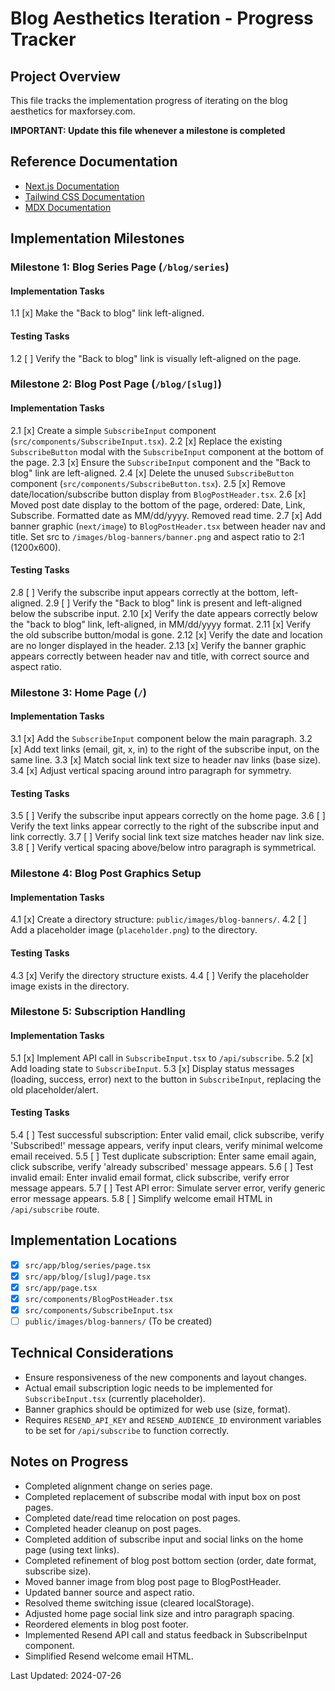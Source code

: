 # Blog Aesthetics Iteration - Progress Tracker

## Project Overview
This file tracks the implementation progress of iterating on the blog aesthetics for maxforsey.com.

**IMPORTANT: Update this file whenever a milestone is completed**

## Reference Documentation
- [Next.js Documentation](https://nextjs.org/docs)
- [Tailwind CSS Documentation](https://tailwindcss.com/docs)
- [MDX Documentation](https://mdxjs.com/)

## Implementation Milestones

### Milestone 1: Blog Series Page (`/blog/series`)
#### Implementation Tasks
1.1 [x] Make the "Back to blog" link left-aligned.

#### Testing Tasks
1.2 [ ] Verify the "Back to blog" link is visually left-aligned on the page.

### Milestone 2: Blog Post Page (`/blog/[slug]`)
#### Implementation Tasks
2.1 [x] Create a simple `SubscribeInput` component (`src/components/SubscribeInput.tsx`).
2.2 [x] Replace the existing `SubscribeButton` modal with the `SubscribeInput` component at the bottom of the page.
2.3 [x] Ensure the `SubscribeInput` component and the "Back to blog" link are left-aligned.
2.4 [x] Delete the unused `SubscribeButton` component (`src/components/SubscribeButton.tsx`).
2.5 [x] Remove date/location/subscribe button display from `BlogPostHeader.tsx`.
2.6 [x] Moved post date display to the bottom of the page, ordered: Date, Link, Subscribe. Formatted date as MM/dd/yyyy. Removed read time.
2.7 [x] Add banner graphic (`next/image`) to `BlogPostHeader.tsx` between header nav and title. Set src to `/images/blog-banners/banner.png` and aspect ratio to 2:1 (1200x600).

#### Testing Tasks
2.8 [ ] Verify the subscribe input appears correctly at the bottom, left-aligned.
2.9 [ ] Verify the "Back to blog" link is present and left-aligned below the subscribe input.
2.10 [x] Verify the date appears correctly below the "back to blog" link, left-aligned, in MM/dd/yyyy format.
2.11 [x] Verify the old subscribe button/modal is gone.
2.12 [x] Verify the date and location are no longer displayed in the header.
2.13 [x] Verify the banner graphic appears correctly between header nav and title, with correct source and aspect ratio.

### Milestone 3: Home Page (`/`)
#### Implementation Tasks
3.1 [x] Add the `SubscribeInput` component below the main paragraph.
3.2 [x] Add text links (email, git, x, in) to the right of the subscribe input, on the same line.
3.3 [x] Match social link text size to header nav links (base size).
3.4 [x] Adjust vertical spacing around intro paragraph for symmetry.

#### Testing Tasks
3.5 [ ] Verify the subscribe input appears correctly on the home page.
3.6 [ ] Verify the text links appear correctly to the right of the subscribe input and link correctly.
3.7 [ ] Verify social link text size matches header nav link size.
3.8 [ ] Verify vertical spacing above/below intro paragraph is symmetrical.

### Milestone 4: Blog Post Graphics Setup
#### Implementation Tasks
4.1 [x] Create a directory structure: `public/images/blog-banners/`.
4.2 [ ] Add a placeholder image (`placeholder.png`) to the directory.

#### Testing Tasks
4.3 [x] Verify the directory structure exists.
4.4 [ ] Verify the placeholder image exists in the directory.

### Milestone 5: Subscription Handling
#### Implementation Tasks
5.1 [x] Implement API call in `SubscribeInput.tsx` to `/api/subscribe`.
5.2 [x] Add loading state to `SubscribeInput`.
5.3 [x] Display status messages (loading, success, error) next to the button in `SubscribeInput`, replacing the old placeholder/alert.

#### Testing Tasks
5.4 [ ] Test successful subscription: Enter valid email, click subscribe, verify 'Subscribed!' message appears, verify input clears, verify minimal welcome email received.
5.5 [ ] Test duplicate subscription: Enter same email again, click subscribe, verify 'already subscribed' message appears.
5.6 [ ] Test invalid email: Enter invalid email format, click subscribe, verify error message appears.
5.7 [ ] Test API error: Simulate server error, verify generic error message appears.
5.8 [ ] Simplify welcome email HTML in `/api/subscribe` route.

## Implementation Locations
- [x] `src/app/blog/series/page.tsx`
- [x] `src/app/blog/[slug]/page.tsx`
- [x] `src/app/page.tsx`
- [x] `src/components/BlogPostHeader.tsx`
- [x] `src/components/SubscribeInput.tsx`
- [ ] `public/images/blog-banners/` (To be created)

## Technical Considerations
- Ensure responsiveness of the new components and layout changes.
- Actual email subscription logic needs to be implemented for `SubscribeInput.tsx` (currently placeholder).
- Banner graphics should be optimized for web use (size, format).
- Requires `RESEND_API_KEY` and `RESEND_AUDIENCE_ID` environment variables to be set for `/api/subscribe` to function correctly.

## Notes on Progress
- Completed alignment change on series page.
- Completed replacement of subscribe modal with input box on post pages.
- Completed date/read time relocation on post pages.
- Completed header cleanup on post pages.
- Completed addition of subscribe input and social links on the home page (using text links).
- Completed refinement of blog post bottom section (order, date format, subscribe size).
- Moved banner image from blog post page to BlogPostHeader.
- Updated banner source and aspect ratio.
- Resolved theme switching issue (cleared localStorage).
- Adjusted home page social link size and intro paragraph spacing.
- Reordered elements in blog post footer.
- Implemented Resend API call and status feedback in SubscribeInput component.
- Simplified Resend welcome email HTML.

Last Updated: 2024-07-26 